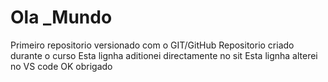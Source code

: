 # Ola _Mundo
 Primeiro repositorio versionado com o GIT/GitHub
Repositorio criado durante o curso
Esta lignha aditionei directamente no sit
Esta lignha alterei no VS code
OK obrigado
